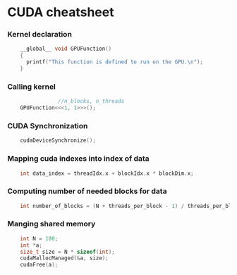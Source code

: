 # CUDA cheatsheet

### Kernel declaration
``` cpp
	__global__ void GPUFunction()
	{
	  printf("This function is defined to run on the GPU.\n");
	}
```
### Calling kernel
```cpp
				//n_blocks, n_threads
	GPUFunction<<<1, 1>>>();
```

### CUDA Synchronization
```cpp
	cudaDeviceSynchronize();
```

### Mapping cuda indexes into index of data
``` cpp
	int data_index = threadIdx.x + blockIdx.x * blockDim.x;
```

### Computing number of needed blocks for data
``` cpp
	int number_of_blocks = (N + threads_per_block - 1) / threads_per_block;
```

### Manging shared memory
``` cpp
	int N = 100;
	int *a;
	size_t size = N * sizeof(int);
	cudaMallocManaged(&a, size);
	cudaFree(a);
```